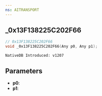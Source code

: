 ```yaml
---
ns: AITRANSPORT
---
```

## _0x13F138225C202F66

```c
// 0x13F138225C202F66
void _0x13F138225C202F66(Any p0, Any p1);
```

```
NativeDB Introduced: v1207
```

## Parameters
* **p0**:
* **p1**:
